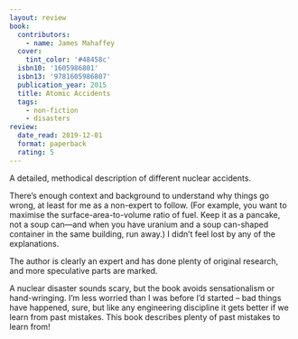 ```yaml
---
layout: review
book:
  contributors:
    - name: James Mahaffey
  cover:
    tint_color: '#48458c'
  isbn10: '1605986801'
  isbn13: '9781605986807'
  publication_year: 2015
  title: Atomic Accidents
  tags:
    - non-fiction
    - disasters
review:
  date_read: 2019-12-01
  format: paperback
  rating: 5
---
```


A detailed, methodical description of different nuclear accidents.

There’s enough context and background to understand why things go wrong, at least for me as a non-expert to follow. (For example, you want to maximise the surface-area-to-volume ratio of fuel. Keep it as a pancake, not a soup can—and when you have uranium and a soup can-shaped container in the same building, run away.) I didn’t feel lost by any of the explanations.

The author is clearly an expert and has done plenty of original research, and more speculative parts are marked.

A nuclear disaster sounds scary, but the book avoids sensationalism or hand-wringing. I’m less worried than I was before I’d started – bad things have happened, sure, but like any engineering discipline it gets better if we learn from past mistakes. This book describes plenty of past mistakes to learn from!
